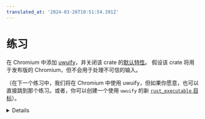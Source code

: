 ```yaml
---
translated_at: '2024-03-26T10:51:54.391Z'
---
```


# 练习

在 Chromium 中添加 [uwuify][0]，并关闭该 crate 的[默认特性][1]。
假设该 crate 将用于发布版的 Chromium，但不会用于处理不可信的输入。

（在下一个练习中，我们将在 Chromium 中使用 uwuify，但如果你愿意，也可以直接跳到那个练习。或者，你可以创建一个使用 `uwuify` 的新 [`rust_executable` 目标][2]）。

<details>

学生需要下载大量的传递依赖。

总共需要的 crates 包括：

- `instant`，
- `lock_api`，
- `parking_lot`，
- `parking_lot_core`，
- `redox_syscall`，
- `scopeguard`，
- `smallvec`，以及
- `uwuify`。

如果学生下载的内容比这还要多，那么他们可能忘记关闭默认特性了。

感谢 [Daniel Liu][3] 提供这个 crate！

</details>

[0]: https://crates.io/crates/uwuify
[1]: https://doc.rust-lang.org/cargo/reference/features.html#the-default-feature
[2]: https://source.chromium.org/chromium/chromium/src/+/main:build/rust/rust_executable.gni
[3]: https://github.com/Daniel-Liu-c0deb0t
